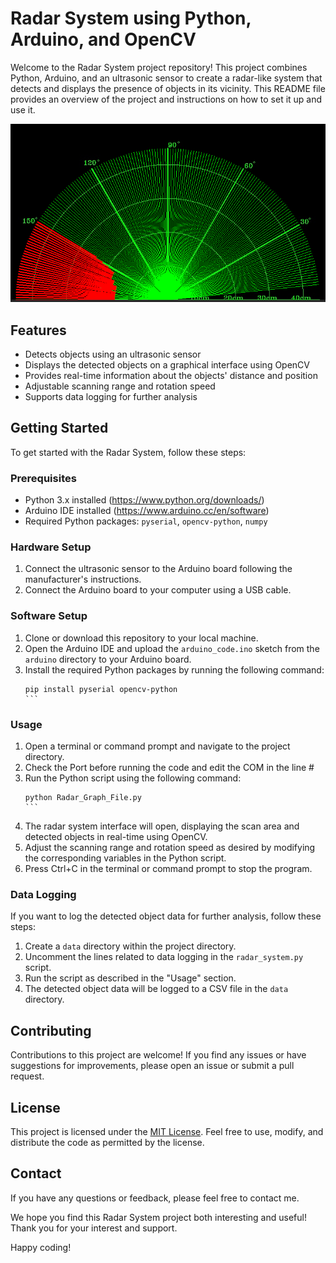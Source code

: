 # Radar System using Python, Arduino, and OpenCV

Welcome to the Radar System project repository! This project combines Python, Arduino, and an ultrasonic sensor to create a radar-like system that detects and displays the presence of objects in its vicinity. This README file provides an overview of the project and instructions on how to set it up and use it.

![](https://github.com/MAzewail/Radar-System-Python-Arduino/blob/main/Photos/Radar.png)

## Features

- Detects objects using an ultrasonic sensor
- Displays the detected objects on a graphical interface using OpenCV
- Provides real-time information about the objects' distance and position
- Adjustable scanning range and rotation speed
- Supports data logging for further analysis

## Getting Started

To get started with the Radar System, follow these steps:

### Prerequisites

- Python 3.x installed (https://www.python.org/downloads/)
- Arduino IDE installed (https://www.arduino.cc/en/software)
- Required Python packages: `pyserial`, `opencv-python`, `numpy`

### Hardware Setup

1. Connect the ultrasonic sensor to the Arduino board following the manufacturer's instructions.
2. Connect the Arduino board to your computer using a USB cable.

### Software Setup

1. Clone or download this repository to your local machine.
2. Open the Arduino IDE and upload the `arduino_code.ino` sketch from the `arduino` directory to your Arduino board.
3. Install the required Python packages by running the following command:
   ````
   pip install pyserial opencv-python
   ```

### Usage

1. Open a terminal or command prompt and navigate to the project directory.
2. Check the Port before running the code and edit the COM in the line # 
3. Run the Python script using the following command:
   ````
   python Radar_Graph_File.py
   ```
4. The radar system interface will open, displaying the scan area and detected objects in real-time using OpenCV.
5. Adjust the scanning range and rotation speed as desired by modifying the corresponding variables in the Python script.
6. Press Ctrl+C in the terminal or command prompt to stop the program.

### Data Logging

If you want to log the detected object data for further analysis, follow these steps:

1. Create a `data` directory within the project directory.
2. Uncomment the lines related to data logging in the `radar_system.py` script.
3. Run the script as described in the "Usage" section.
4. The detected object data will be logged to a CSV file in the `data` directory.

## Contributing

Contributions to this project are welcome! If you find any issues or have suggestions for improvements, please open an issue or submit a pull request.

## License

This project is licensed under the [MIT License](LICENSE). Feel free to use, modify, and distribute the code as permitted by the license.

## Contact

If you have any questions or feedback, please feel free to contact me.

We hope you find this Radar System project both interesting and useful! Thank you for your interest and support.

Happy coding!
